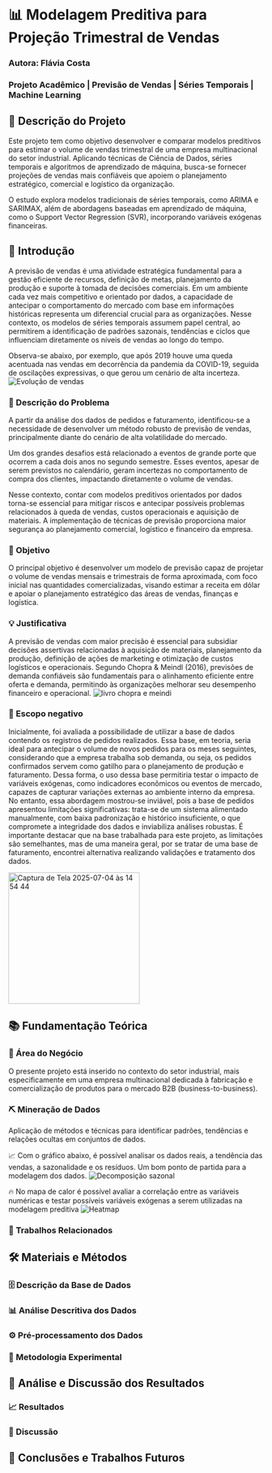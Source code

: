 # 📊 Modelagem Preditiva para Projeção Trimestral de Vendas
### Autora: Flávia Costa
### Projeto Acadêmico | Previsão de Vendas | Séries Temporais | Machine Learning
## 📝 Descrição do Projeto
Este projeto tem como objetivo desenvolver e comparar modelos preditivos para estimar o volume de vendas trimestral de uma empresa multinacional do setor industrial. Aplicando técnicas de Ciência de Dados, séries temporais e algoritmos de aprendizado de máquina, busca-se fornecer projeções de vendas mais confiáveis que apoiem o planejamento estratégico, comercial e logístico da organização.

O estudo explora modelos tradicionais de séries temporais, como ARIMA e SARIMAX, além de abordagens baseadas em aprendizado de máquina, como o Support Vector Regression (SVR), incorporando variáveis exógenas financeiras.

## 📖 Introdução
A previsão de vendas é uma atividade estratégica fundamental para a gestão eficiente de recursos, definição de metas, planejamento da produção e suporte à tomada de decisões comerciais. Em um ambiente cada vez mais competitivo e orientado por dados, a capacidade de antecipar o comportamento do mercado com base em informações históricas representa um diferencial crucial para as organizações. Nesse contexto, os modelos de séries temporais assumem papel central, ao permitirem a identificação de padrões sazonais, tendências e ciclos que influenciam diretamente os níveis de vendas ao longo do tempo.

Observa-se abaixo, por exemplo, que após 2019 houve uma queda acentuada nas vendas em decorrência da pandemia da COVID-19, seguida de oscilações expressivas, o que gerou um cenário de alta incerteza.
![Evolução de vendas](https://github.com/user-attachments/assets/de617eeb-6e02-4eaf-9b3a-c7e06938ea36)

### 📝 Descrição do Problema
A partir da análise dos dados de pedidos e faturamento, identificou-se a necessidade de desenvolver um método robusto de previsão de vendas, principalmente diante do cenário de alta volatilidade do mercado.

Um dos grandes desafios está relacionado a eventos de grande porte que ocorrem a cada dois anos no segundo semestre. Esses eventos, apesar de serem previstos no calendário, geram incertezas no comportamento de compra dos clientes, impactando diretamente o volume de vendas.

Nesse contexto, contar com modelos preditivos orientados por dados torna-se essencial para mitigar riscos e antecipar possíveis problemas relacionados à queda de vendas, custos operacionais e aquisição de materiais. A implementação de técnicas de previsão proporciona maior segurança ao planejamento comercial, logístico e financeiro da empresa.

### 🎯 Objetivo
O principal objetivo é desenvolver um modelo de previsão capaz de projetar o volume de vendas mensais e trimestrais de forma aproximada, com foco inicial nas quantidades comercializadas, visando estimar a receita em dólar e apoiar o planejamento estratégico das áreas de vendas, finanças e logística.

### 💡 Justificativa
A previsão de vendas com maior precisão é essencial para subsidiar decisões assertivas relacionadas à aquisição de materiais, planejamento da produção, definição de ações de marketing e otimização de custos logísticos e operacionais. Segundo Chopra & Meindl (2016), previsões de demanda confiáveis são fundamentais para o alinhamento eficiente entre oferta e demanda, permitindo às organizações melhorar seu desempenho financeiro e operacional.
![livro chopra e meindi](https://github.com/user-attachments/assets/ef802c43-3de7-406a-8ae4-ddbacb5a94db)

### 🚫 Escopo negativo 

Inicialmente, foi avaliada a possibilidade de utilizar a base de dados contendo os registros de pedidos realizados. Essa base, em teoria, seria ideal para antecipar o volume de novos pedidos para os meses seguintes, considerando que a empresa trabalha sob demanda, ou seja, os pedidos confirmados servem como gatilho para o planejamento de produção e faturamento. Dessa forma, o uso dessa base permitiria testar o impacto de variáveis exógenas, como indicadores econômicos ou eventos de mercado, capazes de capturar variações externas ao ambiente interno da empresa.
No entanto, essa abordagem mostrou-se inviável, pois a base de pedidos apresentou limitações significativas: trata-se de um sistema alimentado manualmente, com baixa padronização e histórico insuficiente, o que compromete a integridade dos dados e inviabiliza análises robustas.
É importante destacar que na base trabalhada para este projeto, as limitações são semelhantes, mas de uma maneira geral, por se tratar de uma base de faturamento, encontrei alternativa realizando validações e tratamento dos dados.

<img width="259" alt="Captura de Tela 2025-07-04 às 14 54 44" src="https://github.com/user-attachments/assets/271a761a-d5b1-4afb-946e-6580e16ada6c" />

## 📚 Fundamentação Teórica

### 🏢 Área do Negócio
O presente projeto está inserido no contexto do setor industrial, mais especificamente em uma empresa multinacional dedicada à fabricação e comercialização de produtos para o mercado B2B (business-to-business). 

### ⛏️ Mineração de Dados
Aplicação de métodos e técnicas para identificar padrões, tendências e relações ocultas em conjuntos de dados.

📈 Com o gráfico abaixo, é possível analisar os dados reais, a tendência das vendas, a sazonalidade e os resíduos. 
Um bom ponto de partida para a modelagem dos dados.
![Decomposição sazonal](https://github.com/user-attachments/assets/819e7cbd-6d2e-43c9-bf8d-7e9b017bdb57)

🔥 No mapa de calor é possível avaliar a correlação entre as variáveis numéricas e testar possíveis variáveis exógenas a serem utilizadas na modelagem preditiva
![Heatmap](https://github.com/user-attachments/assets/749f605f-c594-4a01-89cf-8ef36b1008a6)


### 🔗 Trabalhos Relacionados

## 🛠️ Materiais e Métodos

### 🗄️ Descrição da Base de Dados

### 📊 Análise Descritiva dos Dados

### ⚙️ Pré-processamento dos Dados

### 🧪 Metodologia Experimental

## 🧐 Análise e Discussão dos Resultados

### 📈 Resultados

### 💭 Discussão

## 🚀 Conclusões e Trabalhos Futuros


